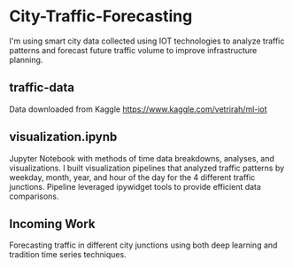 # City-Traffic-Forecasting
I'm using smart city data collected using IOT technologies to analyze traffic patterns and forecast future traffic volume to improve infrastructure planning.

## traffic-data
Data downloaded from Kaggle https://www.kaggle.com/vetrirah/ml-iot

## visualization.ipynb
Jupyter Notebook with methods of time data breakdowns, analyses, and visualizations. I built visualization pipelines that analyzed traffic patterns by weekday, month, year, and hour of the day for the 4 different traffic junctions. Pipeline leveraged ipywidget tools to provide efficient data comparisons.

## Incoming Work
Forecasting traffic in different city junctions using both deep learning and tradition time series techniques.
